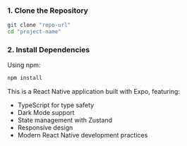 ### 1. Clone the Repository

```bash
git clone "repo-url"
cd "project-name"
```

### 2. Install Dependencies

Using npm:
```bash
npm install
```

This is a React Native application built with Expo, featuring:
- TypeScript for type safety
- Dark Mode support
- State management with Zustand
- Responsive design
- Modern React Native development practices
